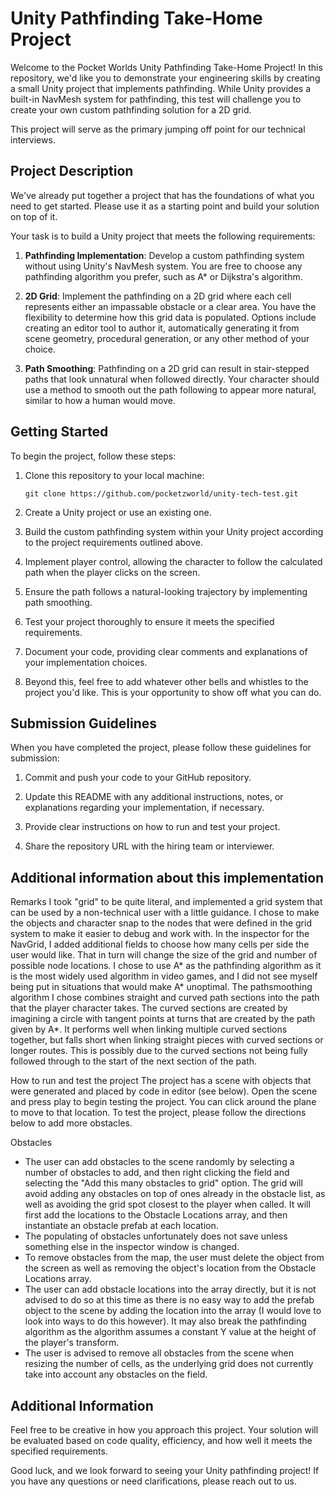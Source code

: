 # Unity Pathfinding Take-Home Project

Welcome to the Pocket Worlds Unity Pathfinding Take-Home Project! In this repository, we'd like you to demonstrate your engineering skills by creating a small Unity project that implements pathfinding. While Unity provides a built-in NavMesh system for pathfinding, this test will challenge you to create your own custom pathfinding solution for a 2D grid.

This project will serve as the primary jumping off point for our technical interviews.

## Project Description
We've already put together a project that has the foundations of what you need to get started. Please use it as a starting point and build your solution on top of it.

Your task is to build a Unity project that meets the following requirements:

1. **Pathfinding Implementation**: Develop a custom pathfinding system without using Unity's NavMesh system. You are free to choose any pathfinding algorithm you prefer, such as A* or Dijkstra's algorithm.

3. **2D Grid**: Implement the pathfinding on a 2D grid where each cell represents either an impassable obstacle or a clear area. You have the flexibility to determine how this grid data is populated. Options include creating an editor tool to author it, automatically generating it from scene geometry, procedural generation, or any other method of your choice.

4. **Path Smoothing**: Pathfinding on a 2D grid can result in stair-stepped paths that look unnatural when followed directly. Your character should use a method to smooth out the path following to appear more natural, similar to how a human would move.

## Getting Started
To begin the project, follow these steps:

1. Clone this repository to your local machine:

   ```shell
   git clone https://github.com/pocketzworld/unity-tech-test.git

2. Create a Unity project or use an existing one.

3. Build the custom pathfinding system within your Unity project according to the project requirements outlined above.

4. Implement player control, allowing the character to follow the calculated path when the player clicks on the screen.

5. Ensure the path follows a natural-looking trajectory by implementing path smoothing.

6. Test your project thoroughly to ensure it meets the specified requirements.

7. Document your code, providing clear comments and explanations of your implementation choices.

8. Beyond this, feel free to add whatever other bells and whistles to the project you'd like. This is your opportunity to show off what you can do.

## Submission Guidelines
When you have completed the project, please follow these guidelines for submission:

1. Commit and push your code to your GitHub repository.

2. Update this README with any additional instructions, notes, or explanations regarding your implementation, if necessary.

3. Provide clear instructions on how to run and test your project.

4. Share the repository URL with the hiring team or interviewer.

## Additional information about this implementation
Remarks
I took "grid" to be quite literal, and implemented a grid system that can be used by a non-technical user with a little guidance.
I chose to make the objects and character snap to the nodes that were defined in the grid system to make it easier to debug
and work with.
In the inspector for the NavGrid, I added additional fields to choose how many cells per side the user would like.
That in turn will change the size of the grid and number of possible node locations.
I chose to use A* as the pathfinding
algorithm as it is the most widely used algorithm in video games, and I did not see myself being put in situations that would
make A* unoptimal.
The pathsmoothing algorithm I chose combines straight and curved path sections into the path that the 
player character takes. The curved sections are created by imagining a circle with tangent points at turns that are created
by the path given by A*. It performs well when linking multiple curved sections together, but falls short when linking straight
pieces with curved sections or longer routes. This is possibly due to the curved sections not being fully followed through
to the start of the next section of the path.

How to run and test the project
The project has a scene with objects that were generated and placed by code in editor (see below). Open the scene and
press play to begin testing the project. You can click around the plane to move to that location.
To test the project, please follow the directions below to add more obstacles.

Obstacles
- The user can add obstacles to the scene randomly by selecting a number of obstacles to add, and then right clicking the
field and selecting the "Add this many obstacles to grid" option. The grid will avoid adding any obstacles on top of ones
already in the obstacle list, as well as avoiding the grid spot closest to the player when called. It will first add the
locations to the Obstacle Locations array, and then instantiate an obstacle prefab at each location.
- The populating of obstacles unfortunately does not save unless something else in the inspector window is changed.
- To remove obstacles from the map, the user must delete the object from the screen as well as removing the object's location
from the Obstacle Locations array.
- The user can add obstacle locations into the array directly, but it is not advised to do so at this time as there is no 
easy way to add the prefab object to the scene by adding the location into the array (I would love to look into ways to do
this however). It may also break the pathfinding algorithm as the algorithm assumes a constant Y value at the height of the
player's transform.
- The user is advised to remove all obstacles from the scene when resizing the number of cells, as the underlying grid does
not currently take into account any obstacles on the field.



## Additional Information

Feel free to be creative in how you approach this project. Your solution will be evaluated based on code quality, efficiency, and how well it meets the specified requirements.

Good luck, and we look forward to seeing your Unity pathfinding project! If you have any questions or need clarifications, please reach out to us.
